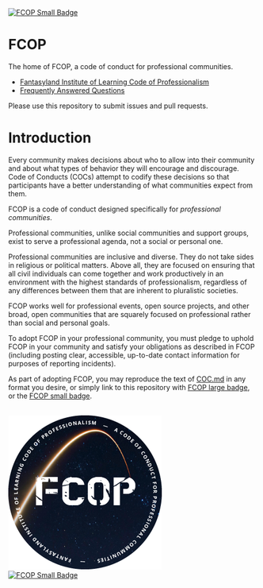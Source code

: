 <a href="https://github.com/fantasylandinst/fcop">
<img src="https://img.shields.io/badge/FCOP-Adopted-0b4fbc.svg"  alt="FCOP Small Badge">
</a>

# FCOP

The home of FCOP, a code of conduct for professional communities.

 * [Fantasyland Institute of Learning Code of Professionalism](COC.md)
 * [Frequently Answered Questions](FAQ.md)

Please use this repository to submit issues and pull requests.

# Introduction

Every community makes decisions about who to allow into their community and about what types of behavior they will encourage and discourage. Code of Conducts (COCs) attempt to codify these decisions so that participants have a better understanding of what communities expect from them.

FCOP is a code of conduct designed specifically for _professional communities_.

Professional communities, unlike social communities and support groups, exist to serve a professional agenda, not a social or personal one.

Professional communities are inclusive and diverse. They do not take sides in religious or political matters. Above all, they are focused on ensuring that all civil individuals can come together and work productively in an environment with the highest standards of professionalism, regardless of any differences between them that are inherent to pluralistic societies.

FCOP works well for professional events, open source projects, and other broad, open communities that are squarely focused on professional rather than social and personal goals.

To adopt FCOP in your professional community, you must pledge to uphold FCOP in your community and satisfy your obligations as described in FCOP (including posting clear, accessible, up-to-date contact information for purposes of reporting incidents).

As part of adopting FCOP, you may reproduce the text of [COC.md](COC.md) in any format you desire, or simply link to this repository with [FCOP large badge](badge-fcop.png), or the [FCOP small badge](https://img.shields.io/badge/FCOP-Adopted-0b4fbc.svg).

<br>
<a href="https://github.com/fantasylandinst/fcop">
<img src="badge-fcop.png" alt="FCOP Large Badge">
</a>

<br>
<a href="https://github.com/fantasylandinst/fcop">
<img src="https://img.shields.io/badge/FCOP-Adopted-0b4fbc.svg" alt="FCOP Small Badge">
</a>
